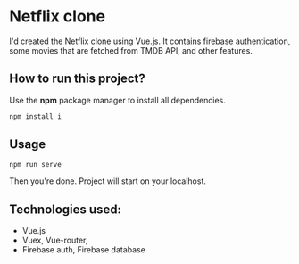 # Netflix clone

I'd created the Netflix clone using Vue.js. It contains firebase authentication, some movies that are fetched from TMDB API, and other features.

## How to run this project?

Use the __npm__ package manager to install all dependencies.
```bash
npm install i
```

## Usage

```
npm run serve
```

Then you're done. Project will start on your localhost.

## Technologies used:
- Vue.js
- Vuex, Vue-router,
- Firebase auth, Firebase database